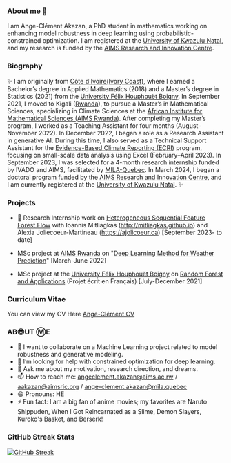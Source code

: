 ### About me 🌱 
I am  Ange-Clément Akazan, a PhD student in mathematics working on enhancing model robustness in deep learning using probabilistic-constrained optimization. I am registered at the [University of Kwazulu Natal](https://ukzn.ac.za), and my research is funded by the [AIMS Research and Innovation Centre]([https://aims.ac.rw](https://aims.ac.rw/about-the-research-centre/)).

### Biography

✨ I am originally from [Côte d'Ivoire(Ivory Coast)](https://en.wikipedia.org/wiki/Ivory_Coast), where I earned a Bachelor’s degree in Applied Mathematics (2018) and a Master’s degree in Statistics (2021) from the  [University Félix Houphouët Boigny](https://w.univ-fhb.edu.ci). In September 2021, I moved to Kigali ([Rwanda](https://en.wikipedia.org/wiki/Rwanda)), to pursue a Master’s in Mathematical Sciences, specializing in Climate Sciences at the [African Institute for Mathematical Sciences (AIMS Rwanda)](https://aims.ac.rw).
After completing my Master’s program, I worked as a Teaching Assistant for four months (August–November 2022). In December 2022, I began a role as a Research Assistant in generative AI. During this time, I also served as a Technical Support Assistant for the [Evidence-Based Climate Reporting (ECRI)](https://aims.ac.rw/2023/12/01/were-transforming-africa-through-innovative-scientific-training-technical-advances-and-breakthrough-discoveries/#:~:text=December%201%2C%202023-,The%20Evidence%20Based%20Climate%20Reporting%20Initiative%20(ECRI)%20Program%20had,its%20First%20Graduation%20in%202023!&text=methodologies.,based%20Climate%20Reporting%20(ECRI).&text=ECRI%20has%20three%20pillars%2C%20namely,and%20Work%2DIntegrated%20Learning%20program) program, focusing on small-scale data analysis using Excel (February–April 2023).
In September 2023, I was selected for a 4-month research internship funded by IVADO and AIMS, facilitated by [MILA-Quebec](https://mila.quebec/en). In March 2024, I began a doctoral program funded by the [AIMS Research and Innovation Centre]([https://aims.ac.rw](https://aims.ac.rw/about-the-research-centre/)), and I am currently registered at the [University of Kwazulu Natal](https://ukzn.ac.za).
✨

<!-- **AngeClementAkazan/AngeClementAkazan** is a ✨ _special_ ✨ repository because its `README.md` (this file) appears on your GitHub profile. -->

### Projects
- 🔭 Research Internship work on [Heterogeneous Sequential Feature Forest Flow](https://arxiv.org/abs/2410.15516)  with  Ioannis Mitliagkas (http://mitliagkas.github.io) and Alexia Joliecoeur-Martineau (https://ajolicoeur.ca) [September 2023- to date]
  
- MSc project at [AIMS Rwanda](https://aims.ac.rw) on "[Deep Learning Method for Weather Prediction](https://www.researchgate.net/publication/376809738_Deep_Learning_Methods_for_Weather_Prediction)" [March-June 2022]

- MSc project at the [University Félix Houphouët Boigny](https://w.univ-fhb.edu.ci) on [Random Forest and Applications](https://www.researchgate.net/publication/385662227_Forets_Aleatoires_et_Applications) (Projet écrit en Français) [July-December 2021]
  
### Curriculum Vitae
You can view my CV Here [Ange-Clément CV](https://github.com/AngeClementAkazan/AngeClementAkazan/blob/main/Ange_Clement_AKAZAN_CV.pdf)
### AB😎UT Ⓜ️E
- 👯 I want to collaborate on a Machine Learning project related to model robustness and generative modeling.
- 🤔 I’m looking for help with constrained optimization for deep learning.
- 💬 Ask me about my motivation, research direction, and dreams.
- 📫 How to reach me: angeclement.akazan@aims.ac.rw / aakazan@aimsric.org / ange-clement.akazan@mila.quebec
- 😄 Pronouns: HE
- ⚡ Fun fact: I am a big fan of anime movies; my favorites are Naruto Shippuden, When I Got Reincarnated as a Slime, Demon Slayers, Kuroko's Basket, and Berserk!
  
### GitHub Streak Stats
[![GitHub Streak](https://streak-stats.demolab.com/?user=AngeClementAkazan)](https://git.io/streak-stats)










